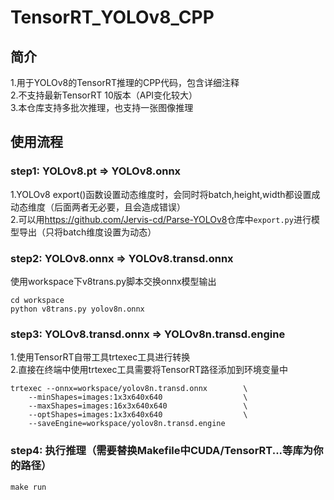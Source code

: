 # TensorRT_YOLOv8_CPP
## 简介
1.用于YOLOv8的TensorRT推理的CPP代码，包含详细注释          \
2.不支持最新TensorRT 10版本（API变化较大）                \
3.本仓库支持多批次推理，也支持一张图像推理
## 使用流程
### step1: YOLOv8.pt $\Longrightarrow$ YOLOv8.onnx
1.YOLOv8 export()函数设置动态维度时，会同时将batch,height,width都设置成动态维度（后面两者无必要，且会造成错误）             \
2.可以用<https://github.com/Jervis-cd/Parse-YOLOv8>仓库中```export.py```进行模型导出（只将batch维度设置为动态）

### step2: YOLOv8.onnx $\Longrightarrow$ YOLOv8.transd.onnx
使用workspace下v8trans.py脚本交换onnx模型输出
```
cd workspace
python v8trans.py yolov8n.onnx
```
### step3: YOLOv8.transd.onnx $\Longrightarrow$ YOLOv8n.transd.engine
1.使用TensorRT自带工具trtexec工具进行转换               \
2.直接在终端中使用trtexec工具需要将TensorRT路径添加到环境变量中
``` 
trtexec --onnx=workspace/yolov8n.transd.onnx        \
    --minShapes=images:1x3x640x640                  \
    --maxShapes=images:16x3x640x640                 \
    --optShapes=images:1x3x640x640                  \
    --saveEngine=workspace/yolov8n.transd.engine
```
### step4: 执行推理（需要替换Makefile中CUDA/TensorRT...等库为你的路径）
```
make run
```
